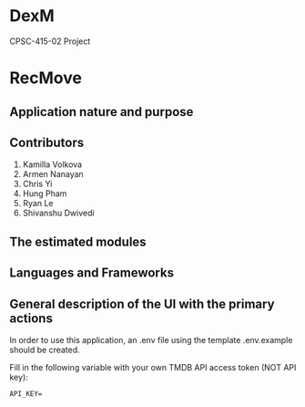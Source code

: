 
# DexM
CPSC-415-02 Project

# RecMove

## Application nature and purpose


## Contributors

1. Kamilla Volkova
2. Armen Nanayan
3. Chris Yi
4. Hung Pham
5. Ryan Le
6. Shivanshu Dwivedi

## The estimated modules


## Languages and Frameworks 


## General description of the UI with the primary actions

In order to use this application, an .env file using the template .env.example should be created.

Fill in the following variable with your own TMDB API access token (NOT API key):

```
API_KEY=
```

